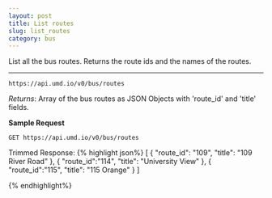 ```yaml
---
layout: post
title: List routes
slug: list_routes
category: bus
---
```


List all the bus routes. Returns the route ids and the names of the routes.

----

`https://api.umd.io/v0/bus/routes`

*Returns*: Array of the bus routes as JSON Objects with 'route_id' and 'title' fields.

<!-- EXAMPLE -->
**Sample Request**

`GET https://api.umd.io/v0/bus/routes`

Trimmed Response:
{% highlight json%}
[
  {
    "route_id": "109",
    "title": "109 River Road"
  },
  {
    "route_id":"114",
    "title": "University View"
  },
  {
    "route_id":"115",
    "title": "115 Orange"
  }
]

{% endhighlight%}

<!-- END -->